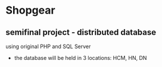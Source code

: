 # Shopgear

## semifinal project - distributed database

using original PHP and SQL Server
- the database will be held in 3 locations: HCM, HN, DN
